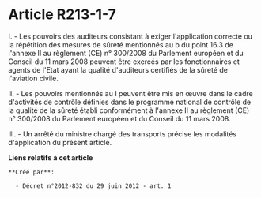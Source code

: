 # Article R213-1-7

I. - Les pouvoirs des auditeurs consistant à exiger l'application correcte ou la répétition des mesures de sûreté mentionnés
au b du point 16.3 de l'annexe II au règlement (CE) n° 300/2008 du Parlement européen et du Conseil du 11 mars 2008 peuvent
être exercés par les fonctionnaires et agents de l'Etat ayant la qualité d'auditeurs certifiés de la sûreté de l'aviation
civile. 

II. - Les pouvoirs mentionnés au I peuvent être mis en œuvre dans le cadre d'activités de contrôle définies dans le programme
national de contrôle de la qualité de la sûreté établi conformément à l'annexe II au règlement (CE) n° 300/2008 du Parlement
européen et du Conseil du 11 mars 2008. 

III. - Un arrêté du ministre chargé des transports précise les modalités d'application du présent article.

**Liens relatifs à cet article**

	**Créé par**:

	  - Décret n°2012-832 du 29 juin 2012 - art. 1
